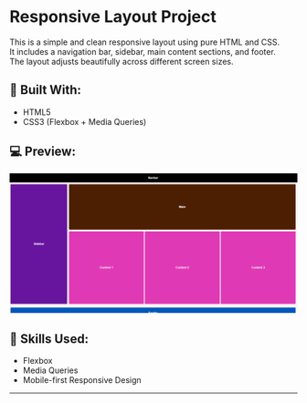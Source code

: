 # Responsive Layout Project

This is a simple and clean responsive layout using pure HTML and CSS.  
It includes a navigation bar, sidebar, main content sections, and footer.  
The layout adjusts beautifully across different screen sizes.

## 📄 Built With:

- HTML5
- CSS3 (Flexbox + Media Queries)

## 💻 Preview:

![Homepage Screenshot](assets/screenshots/Screenshot%202025-04-25%20165348.png)


## 🧠 Skills Used:

- Flexbox
- Media Queries
- Mobile-first Responsive Design

---
